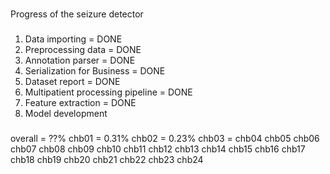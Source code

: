 ###
Progress of the seizure detector
###

###
1. Data importing = DONE
2. Preprocessing data = DONE
3. Annotation parser = DONE
4. Serialization for Business = DONE
5. Dataset report = DONE
6. Multipatient processing pipeline = DONE
7. Feature extraction = DONE
8. Model development
###


###
overall = ??%
chb01 = 0.31%
chb02 = 0.23%
chb03 =
chb04
chb05
chb06
chb07
chb08
chb09
chb10
chb11
chb12
chb13
chb14
chb15
chb16
chb17
chb18
chb19
chb20
chb21
chb22
chb23
chb24
###
